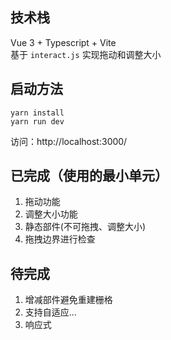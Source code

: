 ## 技术栈
Vue 3 + Typescript + Vite  
基于 `interact.js` 实现拖动和调整大小


## 启动方法
`yarn install`  
`yarn run dev` 

访问：http://localhost:3000/



## 已完成（使用的最小单元）
1. 拖动功能
2. 调整大小功能
3. 静态部件(不可拖拽、调整大小)
4. 拖拽边界进行检查

## 待完成
1. 增减部件避免重建栅格
2. 支持自适应...
3. 响应式
   
